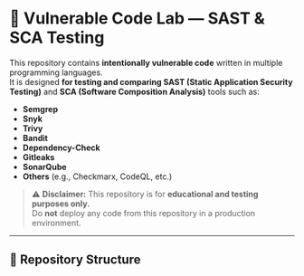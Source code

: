 # 🧪 Vulnerable Code Lab — SAST & SCA  Testing

This repository contains **intentionally vulnerable code** written in multiple programming languages.  
It is designed **for testing and comparing SAST (Static Application Security Testing)** and **SCA (Software Composition Analysis)** tools such as:

- **Semgrep**
- **Snyk**
- **Trivy**
- **Bandit**
- **Dependency-Check**
- **Gitleaks**
- **SonarQube**
- **Others** (e.g., Checkmarx, CodeQL, etc.)

> ⚠️ **Disclaimer:** This repository is for **educational and testing purposes only.**  
> Do **not** deploy any code from this repository in a production environment.

---

## 📂 Repository Structure


